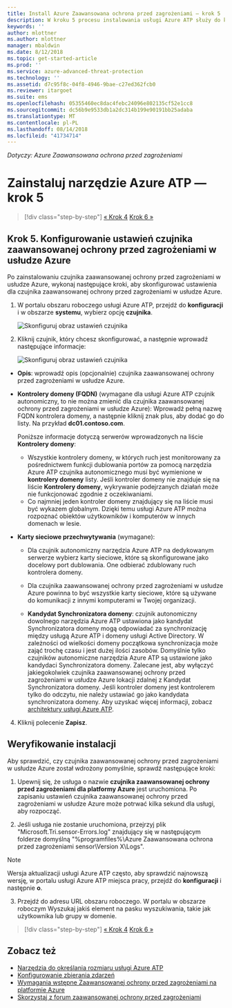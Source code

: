 ```yaml
---
title: Install Azure Zaawansowana ochrona przed zagrożeniami — krok 5 | Dokumentacja firmy Microsoft
description: W kroku 5 procesu instalowania usługi Azure ATP służy do konfigurowania ustawień dla usługi Azure ATP czujnik autonomiczny.
keywords: ''
author: mlottner
ms.author: mlottner
manager: mbaldwin
ms.date: 8/12/2018
ms.topic: get-started-article
ms.prod: ''
ms.service: azure-advanced-threat-protection
ms.technology: ''
ms.assetid: d7c95f8c-04f8-4946-9bae-c27ed362fcb0
ms.reviewer: itargoet
ms.suite: ems
ms.openlocfilehash: 05355460ec8dac4febc24096e802135cf52e1cc8
ms.sourcegitcommit: dc56b9e9533db1a2dc314b199e90191bb25adaba
ms.translationtype: MT
ms.contentlocale: pl-PL
ms.lasthandoff: 08/14/2018
ms.locfileid: "41734714"
---
```

*Dotyczy: Azure Zaawansowana ochrona przed zagrożeniami*



# <a name="install-azure-atp---step-5"></a>Zainstaluj narzędzie Azure ATP — krok 5

>[!div class="step-by-step"]
[« Krok 4](install-atp-step4.md)
[Krok 6 »](install-atp-step6-vpn.md)


## <a name="step-5-configure-the-azure-atp-sensor-settings"></a>Krok 5. Konfigurowanie ustawień czujnika zaawansowanej ochrony przed zagrożeniami w usłudze Azure
Po zainstalowaniu czujnika zaawansowanej ochrony przed zagrożeniami w usłudze Azure, wykonaj następujące kroki, aby skonfigurować ustawienia dla czujnika zaawansowanej ochrony przed zagrożeniami w usłudze Azure.

1.  W portalu obszaru roboczego usługi Azure ATP, przejdź do **konfiguracji** i w obszarze **systemu**, wybierz opcję **czujnika**.
   
     ![Skonfiguruj obraz ustawień czujnika](media/atp-sensor-config.png)


2.  Kliknij czujnik, który chcesz skonfigurować, a następnie wprowadź następujące informacje:

    ![Skonfiguruj obraz ustawień czujnika](media/atp-sensor-config-2.png)

  - **Opis**: wprowadź opis (opcjonalnie) czujnika zaawansowanej ochrony przed zagrożeniami w usłudze Azure.
  - **Kontrolery domeny (FQDN)** (wymagane dla usługi Azure ATP czujnik autonomiczny, to nie można zmienić dla czujnika zaawansowanej ochrony przed zagrożeniami w usłudze Azure): Wprowadź pełną nazwę FQDN kontrolera domeny, a następnie kliknij znak plus, aby dodać go do listy. Na przykład **dc01.contoso.com**.

      Poniższe informacje dotyczą serwerów wprowadzonych na liście **Kontrolery domeny**:
      - Wszystkie kontrolery domeny, w których ruch jest monitorowany za pośrednictwem funkcji dublowania portów za pomocą narzędzia Azure ATP czujnika autonomicznego musi być wymienione w **kontrolery domeny** listy. Jeśli kontroler domeny nie znajduje się na liście **Kontrolery domeny**, wykrywanie podejrzanych działań może nie funkcjonować zgodnie z oczekiwaniami.
      - Co najmniej jeden kontroler domeny znajdujący się na liście musi być wykazem globalnym. Dzięki temu usługi Azure ATP można rozpoznać obiektów użytkowników i komputerów w innych domenach w lesie.

  - **Karty sieciowe przechwytywania** (wymagane):
     - Dla czujnik autonomiczny narzędzia Azure ATP na dedykowanym serwerze wybierz karty sieciowe, które są skonfigurowane jako docelowy port dublowania. One odbierać zdublowany ruch kontrolera domeny.
     - Dla czujnika zaawansowanej ochrony przed zagrożeniami w usłudze Azure powinna to być wszystkie karty sieciowe, które są używane do komunikacji z innymi komputerami w Twojej organizacji.

    - **Kandydat Synchronizatora domeny**: czujnik autonomiczny dowolnego narzędzia Azure ATP ustawiona jako kandydat Synchronizatora domeny mogą odpowiadać za synchronizację między usługą Azure ATP i domeny usługi Active Directory. W zależności od wielkości domeny początkowa synchronizacja może zająć trochę czasu i jest dużej ilości zasobów. Domyślnie tylko czujników autonomiczne narzędzia Azure ATP są ustawione jako kandydaci Synchronizatora domeny.
   Zalecane jest, aby wyłączyć jakiegokolwiek czujnika zaawansowanej ochrony przed zagrożeniami w usłudze Azure lokacji zdalnej z Kandydat Synchronizatora domeny.
   Jeśli kontroler domeny jest kontrolerem tylko do odczytu, nie należy ustawiać go jako kandydata synchronizatora domeny. Aby uzyskać więcej informacji, zobacz [architektury usługi Azure ATP](atp-architecture.md#azure-atp-sensor-features).
  
4. Kliknij polecenie **Zapisz**.


## <a name="validate-installations"></a>Weryfikowanie instalacji
Aby sprawdzić, czy czujnika zaawansowanej ochrony przed zagrożeniami w usłudze Azure został wdrożony pomyślnie, sprawdź następujące kroki:

1.  Upewnij się, że usługa o nazwie **czujnika zaawansowanej ochrony przed zagrożeniami dla platformy Azure** jest uruchomiona. Po zapisaniu ustawień czujnika zaawansowanej ochrony przed zagrożeniami w usłudze Azure może potrwać kilka sekund dla usługi, aby rozpocząć.

2.  Jeśli usługa nie zostanie uruchomiona, przejrzyj plik "Microsoft.Tri.sensor-Errors.log" znajdujący się w następującym folderze domyślną "%programfiles%\Azure Zaawansowana ochrona przed zagrożeniami sensor\Version X\Logs".
 
 >[!NOTE]
 > Wersja aktualizacji usługi Azure ATP często, aby sprawdzić najnowszą wersję, w portalu usługi Azure ATP miejsca pracy, przejdź do **konfiguracji** i następnie **o**. 

3.  Przejdź do adresu URL obszaru roboczego. W portalu w obszarze roboczym Wyszukaj jakiś element na pasku wyszukiwania, takie jak użytkownika lub grupy w domenie.



>[!div class="step-by-step"]
[« Krok 4](install-atp-step4.md)
[Krok 6 »](install-atp-step6-vpn.md)


## <a name="see-also"></a>Zobacz też

- [Narzędzia do określania rozmiaru usługi Azure ATP](http://aka.ms/aatpsizingtool)
- [Konfigurowanie zbierania zdarzeń](configure-event-collection.md)
- [Wymagania wstępne Zaawansowanej ochrony przed zagrożeniami na platformie Azure](atp-prerequisites.md)
- [Skorzystaj z forum zaawansowanej ochrony przed zagrożeniami](https://aka.ms/azureatpcommunity)
